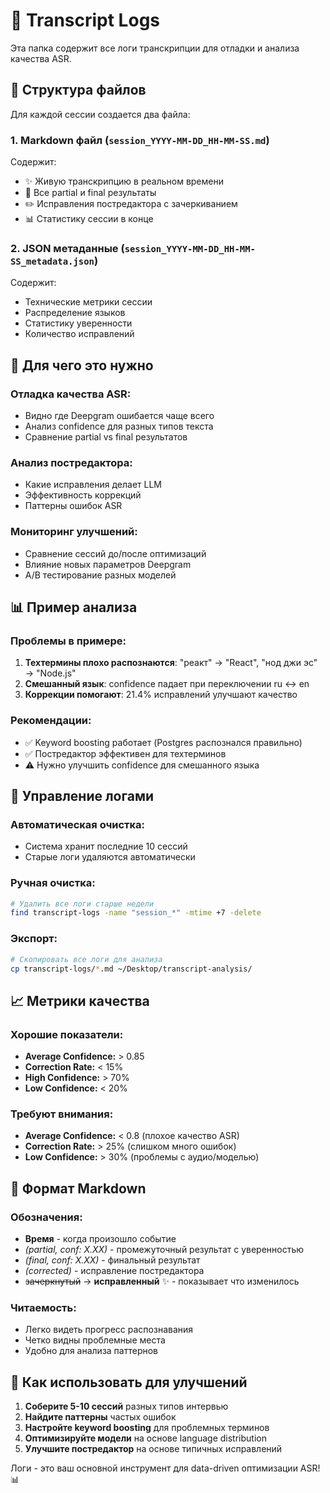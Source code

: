 # 📝 Transcript Logs

Эта папка содержит все логи транскрипции для отладки и анализа качества ASR.

## 📁 Структура файлов

Для каждой сессии создается два файла:

### 1. Markdown файл (`session_YYYY-MM-DD_HH-MM-SS.md`)
Содержит:
- ✨ Живую транскрипцию в реальном времени
- 🔄 Все partial и final результаты 
- ✏️ Исправления постредактора с зачеркиванием
- 📊 Статистику сессии в конце

### 2. JSON метаданные (`session_YYYY-MM-DD_HH-MM-SS_metadata.json`)
Содержит:
- Технические метрики сессии
- Распределение языков
- Статистику уверенности
- Количество исправлений

## 🎯 Для чего это нужно

### Отладка качества ASR:
- Видно где Deepgram ошибается чаще всего
- Анализ confidence для разных типов текста
- Сравнение partial vs final результатов

### Анализ постредактора:
- Какие исправления делает LLM
- Эффективность коррекций
- Паттерны ошибок ASR

### Мониторинг улучшений:
- Сравнение сессий до/после оптимизаций
- Влияние новых параметров Deepgram
- A/B тестирование разных моделей

## 📊 Пример анализа

### Проблемы в примере:
1. **Техтермины плохо распознаются**: "реакт" → "React", "нод джи эс" → "Node.js"
2. **Смешанный язык**: confidence падает при переключении ru ↔ en
3. **Коррекции помогают**: 21.4% исправлений улучшают качество

### Рекомендации:
- ✅ Keyword boosting работает (Postgres распознался правильно)
- ✅ Постредактор эффективен для техтерминов
- ⚠️ Нужно улучшить confidence для смешанного языка

## 🔧 Управление логами

### Автоматическая очистка:
- Система хранит последние 10 сессий
- Старые логи удаляются автоматически

### Ручная очистка:
```bash
# Удалить все логи старше недели
find transcript-logs -name "session_*" -mtime +7 -delete
```

### Экспорт:
```bash
# Скопировать все логи для анализа
cp transcript-logs/*.md ~/Desktop/transcript-analysis/
```

## 📈 Метрики качества

### Хорошие показатели:
- **Average Confidence:** > 0.85
- **Correction Rate:** < 15%
- **High Confidence:** > 70%
- **Low Confidence:** < 20%

### Требуют внимания:
- **Average Confidence:** < 0.8 (плохое качество ASR)
- **Correction Rate:** > 25% (слишком много ошибок)
- **Low Confidence:** > 30% (проблемы с аудио/моделью)

## 🎨 Формат Markdown

### Обозначения:
- **Время** - когда произошло событие
- *(partial, conf: X.XX)* - промежуточный результат с уверенностью
- *(final, conf: X.XX)* - финальный результат
- *(corrected)* - исправление постредактора
- ~~зачеркнутый~~ → **исправленный** ✨ - показывает что изменилось

### Читаемость:
- Легко видеть прогресс распознавания
- Четко видны проблемные места
- Удобно для анализа паттернов

## 🚀 Как использовать для улучшений

1. **Соберите 5-10 сессий** разных типов интервью
2. **Найдите паттерны** частых ошибок
3. **Настройте keyword boosting** для проблемных терминов
4. **Оптимизируйте модели** на основе language distribution
5. **Улучшите постредактор** на основе типичных исправлений

Логи - это ваш основной инструмент для data-driven оптимизации ASR! 📊

